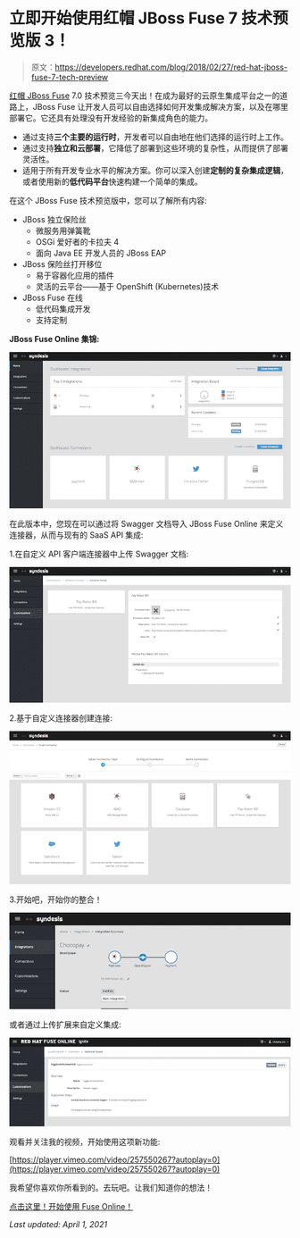 # 立即开始使用红帽 JBoss Fuse 7 技术预览版 3！

> 原文：<https://developers.redhat.com/blog/2018/02/27/red-hat-jboss-fuse-7-tech-preview>

[红帽 JBoss Fuse](https://www.redhat.com/en/technologies/jboss-middleware/fuse) 7.0 技术预览三今天出！在成为最好的云原生集成平台之一的道路上，JBoss Fuse 让开发人员可以自由选择如何开发集成解决方案，以及在哪里部署它。它还具有处理没有开发经验的新集成角色的能力。

*   通过支持**三个主要的运行时**，开发者可以自由地在他们选择的运行时上工作。
*   通过支持**独立和云部署**，它降低了部署到这些环境的复杂性，从而提供了部署灵活性。
*   适用于所有开发专业水平的解决方案。你可以深入创建**定制的复杂集成逻辑**，或者使用新的**低代码平台**快速构建一个简单的集成。

在这个 JBoss Fuse 技术预览版中，您可以了解所有内容:

*   JBoss 独立保险丝
    *   微服务用弹簧靴
    *   OSGi 爱好者的卡拉夫 4
    *   面向 Java EE 开发人员的 JBoss EAP
*   JBoss 保险丝打开移位
    *   易于容器化应用的插件
    *   灵活的云平台——基于 OpenShift (Kubernetes)技术
*   JBoss Fuse 在线
    *   低代码集成开发
    *   支持定制

**JBoss Fuse Online 集锦:**

[![](img/340fc12d1062b30f7848692726d3369b.png)](http://2.bp.blogspot.com/-XL9u4dwi2rU/Wo9JYOxYcyI/AAAAAAAAFeI/raRNoMd4_9A7HReeAnJJettPrjdxajd0wCK4BGAYYCw/s1600/Screen%2BShot%2B2018-02-22%2Bat%2B3.12.14%2BPM.png)

在此版本中，您现在可以通过将 Swagger 文档导入 JBoss Fuse Online 来定义连接器，从而与现有的 SaaS API 集成:

1.在自定义 API 客户端连接器中上传 Swagger 文档:

![](img/e4f68e65d1f23133c0678e713358d844.png)

2.基于自定义连接器创建连接:

![](img/45197ac8aff76d746ab46dad771107a9.png)

3.开始吧，开始你的整合！

![](img/505fc9edf218f65767c9dcb256512e37.png)

或者通过上传扩展来自定义集成:

![](img/ce059576769c6d0eb893916844ee80f4.png)

观看并关注我的视频，开始使用这项新功能:

[https://player.vimeo.com/video/257550267?autoplay=0](https://player.vimeo.com/video/257550267?autoplay=0)

我希望你喜欢你所看到的。去玩吧。让我们知道你的想法！

[点击这里！开始使用 Fuse Online！](http://redhat.com/en/explore/red-hat-fuse-online)

*Last updated: April 1, 2021*